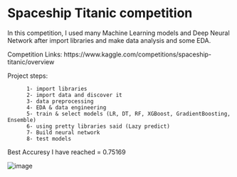 <h1> Spaceship Titanic competition </h1>

<p> In this competition, I used many Machine Learning models and Deep Neural Network after import libraries and make data analysis and some EDA. </p>
Competition Links: https://www.kaggle.com/competitions/spaceship-titanic/overview

<p> 
      Project steps:
  
          1- import libraries
          2- import data and discover it
          3- data preprocessing 
          4- EDA & data engineering
          5- train & select models (LR, DT, RF, XGBoost, GradientBoosting, Ensemble)
          6- using pretty libraries said (Lazy predict)
          7- Build neural network 
          8- test models

<p> Best Accuresy I have reached = 0.75169 </p>


![image](https://user-images.githubusercontent.com/44245032/216787252-4690815f-0bc2-43d4-bc68-d9a45484dc12.png)
